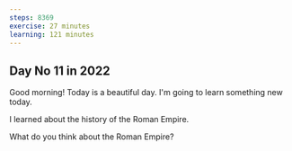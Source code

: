 ```yaml
---
steps: 8369
exercise: 27 minutes
learning: 121 minutes
---
```

## Day No 11 in 2022
Good morning! Today is a beautiful day.
I'm going to learn something new today.

I learned about the history of the Roman Empire.

What do you think about the Roman Empire?
